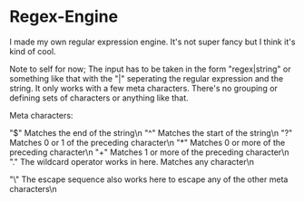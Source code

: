 # Regex-Engine
I made my own regular expression engine. It's not super fancy but I think it's kind of cool.

Note to self for now; The input has to be taken in the form "regex|string" or something like that with the "|" seperating the regular expression and the string. It only works with a few meta characters. There's no grouping or defining sets of characters or anything like that.

Meta characters:
  
  "$" Matches the end of the string\n
  "^" Matches the start of the string\n
  "?" Matches 0 or 1 of the preceding character\n
  "\*" Matches 0 or more of the preceding character\n
  "+" Matches 1 or more of the preceding character\n
  "." The wildcard operator works in here. Matches any character\n
  
  "\\" The escape sequence also works here to escape any of the other meta characters\n
